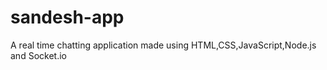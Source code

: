 # sandesh-app
A real time chatting application made using HTML,CSS,JavaScript,Node.js and Socket.io
